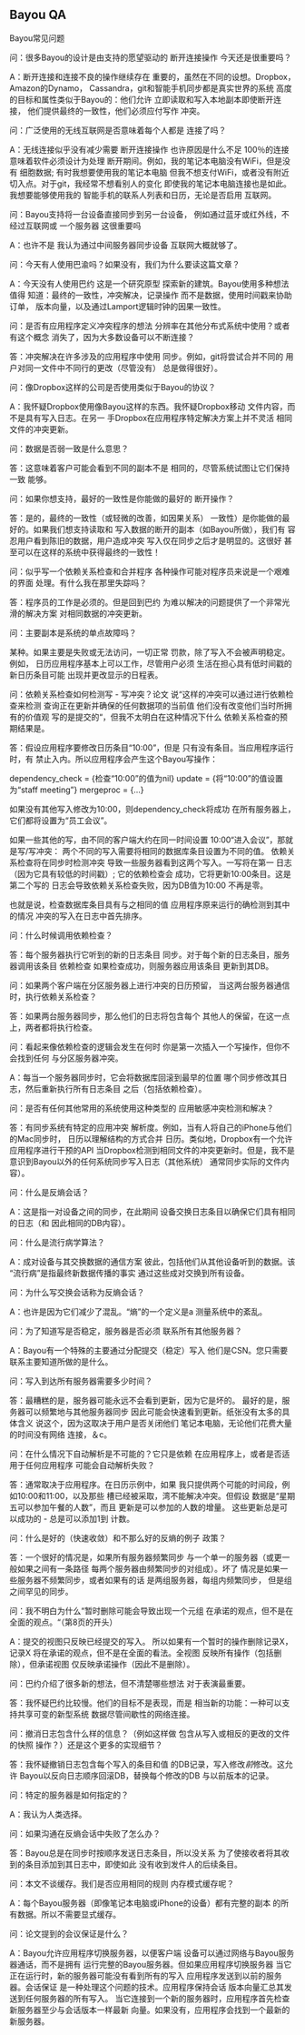 ## Bayou QA

Bayou常见问题

问：很多Bayou的设计是由支持的愿望驱动的
断开连接操作 今天还是很重要吗？

A：断开连接和连接不良的操作继续存在
重要的，虽然在不同的设想。Dropbox，Amazon的Dynamo，
Cassandra，git和智能手机同步都是真实世界的系统
高度的目标和属性类似于Bayou的：他们允许
立即读取和写入本地副本即使断开连接，
他们提供最终的一致性，他们必须应付写作
冲突。

问：广泛使用的无线互联网是否意味着每个人都是
连接了吗？
 
A：无线连接似乎没有减少需要
断开连接操作 也许原因是什么不足
100％的连接意味着软件必须设计为处理
断开期间。例如，我的笔记本电脑没有WiFi，但是没有
细胞数据; 有时我想要使用我的笔记本电脑
但我不想支付WiFi，或者没有附近
切入点。对于git，我经常不想看别人的变化
即使我的笔记本电脑连接也是如此。我想要能够使用我的
智能手机的联系人列表和日历，无论是否启用
互联网。

问：Bayou支持将一台设备直接同步到另一台设备，
例如通过蓝牙或红外线，不经过互联网或
一个服务器 这很重要吗

A：也许不是 我认为通过中间服务器同步设备
互联网大概就够了。

问：今天有人使用巴渝吗？如果没有，我们为什么要读这篇文章？

A：今天没有人使用巴约 这是一个研究原型
探索新的建筑。Bayou使用多种想法值得
知道：最终的一致性，冲突解决，记录操作
而不是数据，使用时间戳来协助订单，
版本向量，以及通过Lamport逻辑时钟的因果一致性。
 
问：是否有应用程序定义冲突程序的想法
分辨率在其他分布式系统中使用？或者有这个概念
消失了，因为大多数设备可以不断连接？
 
答：冲突解决在许多涉及的应用程序中使用
同步。例如，git将尝试合并不同的
用户对同一文件中不同行的更改（尽管没有）
总是做得很好）。
 
问：像Dropbox这样的公司是否使用类似于Bayou的协议？
 
A：我怀疑Dropbox使用像Bayou这样的东西。我怀疑Dropbox移动
文件内容，而不是具有写入日志。在另一
手Dropbox在应用程序特定解决方案上并不灵活
相同文件的冲突更新。
 
问：数据是否弱一致是什么意思？
 
答：这意味着客户可能会看到不同的副本不是
相同的，尽管系统试图让它们保持一致
能够。

问：如果你想支持，最好的一致性是你能做的最好的
断开操作？

答：是的，最终的一致性（或轻微的改善，如因果关系）
一致性）是你能做的最好的。如果我们想支持读取和
写入数据的断开的副本（如Bayou所做），我们有
容忍用户看到陈旧的数据，用户造成冲突
写入仅在同步之后才是明显的。这很好
甚至可以在这样的系统中获得最终的一致性！
 
问：似乎写一个依赖关系检查和合并程序
各种操作可能对程序员来说是一个艰难的界面
处理。有什么我在那里失踪吗？
 
答：程序员的工作是必须的。但是回到巴约
为难以解决的问题提供了一个非常光滑的解决方案
对相同数据的冲突更新。

问：主要副本是系统的单点故障吗？

某种。如果主要是失败或无法访问，一切正常
罚款，除了写入不会被声明稳定。例如，
日历应用程序基本上可以工作，尽管用户必须
生活在担心具有低时间戳的新日历条目可能
出现并更改显示的日程表。
 
问：依赖关系检查如何检测写 - 写冲突？论文
说“这样的冲突可以通过进行依赖检查来检测
查询正在更新并确保的任何数据项的当前值
他们没有改变他们当时所拥有的价值观
写的是提交的“，但我不太明白在这种情况下什么
依赖关系检查的预期结果是。
 
答：假设应用程序要修改日历条目“10:00”，但是
只有没有条目。当应用程序运行时，有
禁止入内。所以应用程序会产生这个Bayou写操作：

  dependency_check = {检查“10:00”的值为nil}
  update = {将“10:00”的值设置为“staff meeting”}
  mergeproc = {...}

如果没有其他写入修改为10:00，则dependency_check将成功
在所有服务器上，它们都将设置为“员工会议”。

如果一些其他的写，由不同的客户端大约在同一时间设置
10:00“进入会议”，那就是写/写冲突：
两个不同的写入需要将相同的数据库条目设置为不同的值。
依赖关系检查将在同步时检测冲突
导致一些服务器看到这两个写入。一写将在第一
日志（因为它具有较低的时间戳）; 它的依赖检查会
成功，它将更新10:00条目。这是第二个写的
日志会导致依赖关系检查失败，因为DB值为10:00
不再是零。

也就是说，检查数据库条目具有与之相同的值
应用程序原来运行的确检测到其中的情况
冲突的写入在日志中首先排序。
 
问：什么时候调用依赖检查？
 
答：每个服务器执行它听到的新的日志条目
同步。对于每个新的日志条目，服务器调用该条目
依赖检查 如果检查成功，则服务器应用该条目
更新到其DB。
 
问：如果两个客户端在分区服务器上进行冲突的日历预留，
当这两台服务器通信时，执行依赖关系检查？
 
答：如果两台服务器同步，那么他们的日志将包含每个
其他人的保留，在这一点上，两者都将执行检查。
 
问：看起来像依赖检查的逻辑会发生在何时
你是第一次插入一个写操作，但你不会找到任何
与分区服务器冲突。
 
A：每当一个服务器同步时，它会将数据库回滚到最早的位置
哪个同步修改其日志，然后重新执行所有日志条目
之后（包括依赖检查）。
 
问：是否有任何其他常用的系统使用这种类型的
应用敏感冲突检测和解决？
 
答：有同步系统有特定的应用冲突
解析度。例如，当有人将自己的iPhone与他们的Mac同步时，
日历以理解结构的方式合并
日历。类似地，Dropbox有一个允许应用程序进行干预的API
当Dropbox检测到相同文件的冲突更新时。但是，我不是
意识到Bayou以外的任何系统同步写入日志（其他系统）
通常同步实际的文件内容）。
 
问：什么是反熵会话？
 
A：这是指一对设备之间的同步，在此期间
设备交换日志条目以确保它们具有相同的日志（和
因此相同的DB内容）。
 
问：什么是流行病学算法？
 
A：成对设备与其交换数据的通信方案
彼此，包括他们从其他设备听到的数据。该
“流行病”是指最终新数据传播的事实
通过这些成对交换到所有设备。
 
问：为什么写交换会话称为反熵会话？
 
A：也许是因为它们减少了混乱。“熵”的一个定义是a
测量系统中的紊乱。
 
问：为了知道写是否稳定，服务器是否必须
联系所有其他服务器？
 
A：Bayou有一个特殊的主要通过分配提交（稳定）写入
他们是CSN。您只需要联系主要知道所做的是什么。
 
问：写入到达所有服务器需要多少时间？
 
答：最糟糕的是，服务器可能永远不会看到更新，因为它是坏的。
最好的是，服务器可以频繁地与其他服务器同步
因此可能会快速看到更新。纸张没有太多的具体含义
说这个，因为这取决于用户是否关闭他们
笔记本电脑，无论他们花费大量的时间没有网络
连接，＆c。
 
问：在什么情况下自动解析是不可能的？它只是依赖
在应用程序上，或者是否适用于任何应用程序
可能会自动解析失败？
 
答：通常取决于应用程序。在日历示例中，如果
我只提供两个可能的时间段，例如10:00和11:00，以及那些
槽已经被采取，湾不能解决冲突。但假设
数据是“星期五可以参加午餐的人数”，而且
更新是可以参加的人数的增量。
这些更新总是可以成功的 - 总是可以添加1到
计数。

问：什么是好的（快速收敛）和不那么好的反熵的例子
政策？
 
答：一个很好的情况是，如果所有服务器频繁同步
与一个单一的服务器（或更一般如果之间有一条路径
每两个服务器由频繁同步的对组成）。坏了
情况是如果一些服务器不频繁同步，或者如果有的话
是两组服务器，每组内频繁同步，
但是组之间罕见的同步。
 
问：我不明白为什么“暂时删除可能会导致出现一个元组
在承诺的观点，但不是在全面的观点。“（第8页的开头）
 
A：提交的视图只反映已经提交的写入。
所以如果有一个暂时的操作删除记录X，记录X
将在承诺的观点，但不是在全面的看法。全视图
反映所有操作（包括删除），但承诺视图
仅反映承诺操作（因此不是删除）。
 
问：巴约介绍了很多新的想法，但不清楚哪些想法
对于表演最重要。
 
答：我怀疑巴约比较慢。他们的目标不是表现，而是
相当新的功能：一种可以支持共享可变的新型系统
数据尽管间歇性的网络连接。
 
问：撤消日志包含什么样的信息？（例如这样做
包含从写入或相反的更改的文件的快照
操作？）还是这个更多的实现细节？
 
答：我怀疑撤销日志包含每个写入的条目和值
的DB记录，写入修改*前*修改。这允许
Bayou以反向日志顺序回滚DB，替换每个修改的DB
与以前版本的记录。
 
问：特定的服务器是如何指定的？
 
A：我认为人类选择。
 
问：如果沟通在反熵会话中失败了怎么办？
 
答：Bayou总是在同步时按顺序发送日志条目，所以没关系
为了使接收者将其收到的条目添加到其日志中，即使如此
没有收到发件人的后续条目。
 
问：本文不谈缓存。我们是否应用相同的规则
内存模式缓存呢？
 
A：每个Bayou服务器（即像笔记本电脑或iPhone的设备）都有完整的副本
的所有数据。所以不需要显式缓存。

问：论文提到的会议保证是什么？

A：Bayou允许应用程序切换服务器，以便客户端
设备可以通过网络与Bayou服务器通话，而不是拥有
运行完整的Bayou服务器。但如果应用程序切换服务器
当它正在运行时，新的服务器可能没有看到所有的写入
应用程序发送到以前的服务器。会话保证
是一种处理这个问题的技术。应用程序保持会话
版本向量汇总其发送到任何服务器的所有写入。
当它连接到一个新的服务器时，应用程序首先检查
新服务器至少与会话版本一样最新
向量。如果没有，应用程序会找到一个最新的新服务器。